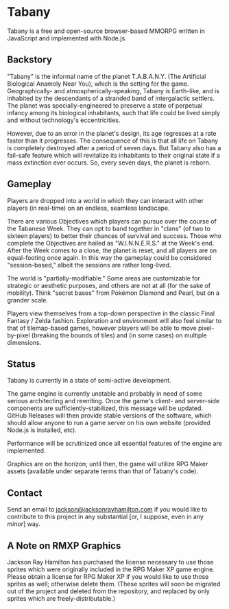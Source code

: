 Tabany
======

Tabany is a free and open-source browser-based MMORPG written in JavaScript and implemented with Node.js.


Backstory
---------

"Tabany" is the informal name of the planet T.A.B.A.N.Y. (The Artificial Biological Anamoly Near You), which is the setting for the game. Geographically- and atmospherically-speaking, Tabany is Earth-like, and is inhabited by the descendants of a stranded band of intergalactic settlers. The planet was specially-engineered to preserve a state of perpetual infancy among its biological inhabitants, such that life could be lived simply and without technology's eccentricities.

However, due to an error in the planet's design, its age regresses at a rate faster than it progresses. The consequence of this is that all life on Tabany is completely destroyed after a period of seven days. But Tabany also has a fail-safe feature which will revitalize its inhabitants to their original state if a mass extinction ever occurs. So, every seven days, the planet is reborn.


Gameplay
--------

Players are dropped into a world in which they can interact with other players (in real-time) on an endless, seamless landscape. 

There are various Objectives which players can pursue over the course of the Tabanese Week. They can opt to band together in "clans" (of two to sixteen players) to better their chances of survival and success. Those who complete the Objectives are hailed as "W.I.N.N.E.R.S." at the Week's end. After the Week comes to a close, the planet is reset, and all players are on equal-footing once again. In this way the gameplay could be considered "session-based," albeit the sessions are rather long-lived.

The world is "partially-modifiable." Some areas are customizable for strategic or aesthetic purposes, and others are not at all (for the sake of mobility). Think "secret bases" from Pokémon Diamond and Pearl, but on a grander scale.

Players view themselves from a top-down perspective in the classic Final Fantasy / Zelda fashion. Exploration and environment will also feel similar to that of tilemap-based games, however players will be able to move pixel-by-pixel (breaking the bounds of tiles) and (in some cases) on multiple dimensions.


Status
------

Tabany is currently in a state of semi-active development.

The game engine is currently unstable and probably in need of some serious architecting and rewriting. Once the game's client- and server-side components are sufficiently-stabilized, this message will be updated. GitHub Releases will then provide stable versions of the software, which should allow anyone to run a game server on his own website (provided Node.js is installed, etc).

Performance will be scrutinized once all essential features of the engine are implemented.

Graphics are on the horizon; until then, the game will utilize RPG Maker assets (available under separate terms than that of Tabany's code).


Contact
-------

Send an email to jackson@jacksonrayhamilton.com if you would like to contribute to this project in any substantial \[or, I suppose, even in any *minor*\] way.


A Note on RMXP Graphics
-----------------------

Jackson Ray Hamilton has purchased the license necessary to use those sprites which were originally included in the RPG Maker XP game engine. Please obtain a license for RPG Maker XP if you would like to use those sprites as well; otherwise delete them. (These sprites will soon be migrated out of the project and deleted from the repository, and replaced by only sprites which are freely-distributable.)
